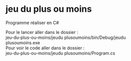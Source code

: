 # jeu du plus ou moins

Programme réaliser en C#     

Pour le lancer aller dans le dossier :           
jeu-du-plus-ou-moins/jeudu plusoumoins/bin/Debug/jeudu plusoumoins.exe         
Pour voir le code aller dans le dossier :              
jeu-du-plus-ou-moins/jeudu plusoumoins/Program.cs    



